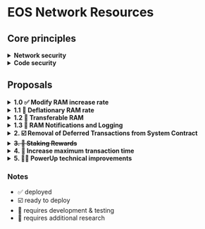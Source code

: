 # EOS Network Resources

## Core principles

<details>
<summary><b>Network security</b></summary>

- Voter participation must not decrease
- Network must not be at increased risk

</details>

<details>
<summary><b>Code security</b></summary>

- Minimal system contract modifications
- No risk of loss of funds
- Code review should contain minimal code complexity

</details>

## Proposals

<details>
<summary><b>1.0 ✅ Modify RAM increase rate</b></summary>

> [Introduction & Motivation](https://github.com/EOS-Nation/eos-network-resources/tree/main/1.%20Modify%20RAM%20Increase%20Rate)

### Proposal

Set RAM increase rate to 0 bytes per block.

- `eosio::setramrate` to `bytes_per_block=0`

### MSIG

- https://bloks.io/msig/eosnationftw/setramrate

</details>


<details>
<summary><b>1.1 🚧 Deflationary RAM rate</b></summary>

### Proposal

- Allow for signed integer for `bytes_per_block` RAM rate (allows deflationary virtual RAM supply)

### Requirements
- Set `setramrate::bytes_per_block` to `int16_t` (signed integer)
- Set `global2::new_ram_per_block` to `int16_t` (signed integer)

### Preconditions
- `max_ram_size` cannot be below `total_ram_bytes_reserved`

### References

- **system_contract**
  - [update_ram_supply](https://github.com/eosnetworkfoundation/eos-system-contracts/blob/c6113dbec2282825ce8d1fb6396fe82500af9019/contracts/eosio.system/src/eosio.system.cpp#L87-L103)
  - [setramrate](https://github.com/eosnetworkfoundation/eos-system-contracts/blob/c6113dbec2282825ce8d1fb6396fe82500af9019/contracts/eosio.system/src/eosio.system.cpp#L105-L110)
  - [global](https://github.com/eosnetworkfoundation/eos-system-contracts/blob/c6113dbec2282825ce8d1fb6396fe82500af9019/contracts/eosio.system/include/eosio.system/eosio.system.hpp#L142-L146)
  - [global2](https://github.com/eosnetworkfoundation/eos-system-contracts/blob/c6113dbec2282825ce8d1fb6396fe82500af9019/contracts/eosio.system/include/eosio.system/eosio.system.hpp#L168-L179)

</details>

<details>
<summary><b>1.2 🚧 Transferable RAM</b></summary>

### Proposal

New RAM system contract action to transfer RAM from one account to another without any fees.

#### ACTION: `transferram`

- `account {name}`
- `receiver {name}`
- `bytes {int64}`

### Requirements
- Charges 0% fee to transfer
- Only uncommited RAM can be transferred
- Notify `receiver` by `require_recipient`

### Preconditions
- `account` must have sufficient `ram_bytes` prior to transfer
- `account` decrease `ram_bytes` by `bytes`
- `receiver` must exists
- `receiver` account can be a contract
- `receiver` account can have zero available RAM bytes
- `receiver` increase `ram_bytes` by `bytes`
- handle `ram_managed` accounts

### References

- **system_contract**
  - [buyram](https://github.com/eosnetworkfoundation/eos-system-contracts/blob/c6113dbec2282825ce8d1fb6396fe82500af9019/contracts/eosio.system/src/delegate_bandwidth.cpp#L43-L103)
  - [sellram](https://github.com/eosnetworkfoundation/eos-system-contracts/blob/c6113dbec2282825ce8d1fb6396fe82500af9019/contracts/eosio.system/src/delegate_bandwidth.cpp#L111-L159)
- **resource_limits_manager**
  - [verify_account_ram_usage](https://github.com/AntelopeIO/leap/blob/96965434094d8d9a3808c7060061eadf5b632b8d/libraries/chain/resource_limits.cpp#L232-L242)
  - [set_account_limits](https://github.com/AntelopeIO/leap/blob/96965434094d8d9a3808c7060061eadf5b632b8d/libraries/chain/resource_limits.cpp#L249-L270)
  - [get_account_limits](https://github.com/AntelopeIO/leap/blob/96965434094d8d9a3808c7060061eadf5b632b8d/libraries/chain/resource_limits.cpp#L303-L315)
- **privileged**
  - [set_resource_limits](https://github.com/AntelopeIO/leap/blob/96965434094d8d9a3808c7060061eadf5b632b8d/libraries/chain/webassembly/privileged.cpp#L27-L35)
  - [get_resource_limits](https://github.com/AntelopeIO/leap/blob/96965434094d8d9a3808c7060061eadf5b632b8d/libraries/chain/webassembly/privileged.cpp#L37C20-L42)

</details>

<details>
<summary><b>1.3 🚧 RAM Notifications and Logging</b></summary>

### Proposal

- Improve RAM logging by including additional inline actions and notifications via the use of `require_recipient`.

### Requirements
- Add `require_recipient` to `buyram`, `buyrambytes` & `transferram` actions
- Add inline log actions to `sellram`, `buyram`, `buyrambytes` & `transferram` actions

</details>

<details>
<summary><b>2. ☑️ Removal of Deferred Transactions from System Contract</b></summary>

> [Introduction & Motivation](https://github.com/EOS-Nation/eos-network-resources/tree/main/2.%20Remove%20Deferred%20Transactions%20from%20System%20Contract)

### Proposal
[Deploy latest v3.2.0 system contract](https://github.com/eosnetworkfoundation/eos-system-contracts/releases/tag/v3.2.0)

- Within the system contracts the actions `system_contract::bidname`, `system_contract::buyram`, `wrap::exec` no longer issue deferred transactions.
- This is a change for the `system_contract::bidname` action, and failed bids will need an explict refund. For the `system_contract::buyram` action the default behavior remains unchanged.
- The `wrap::exec` action has been rewritten to use send instead of `send_deferred`.

</details>

<details>
<summary><s><b>3. 🚧 Staking Rewards</b></s></summary>

> [Introduction & Motivation](https://github.com/EOS-Nation/eos-network-resources/tree/main/3.%20Staking%20Rewards)

### Proposal

Revamp REX with modified parameters, increased allocation by 2% & burn system fees.

![image](https://github.com/EOS-Nation/eos-network-resources/assets/550895/3c37377c-f97f-416c-8dfa-aa241a310c34)

- Burn mechanism for system fees (Name Bids, RAM fee, PowerUp fees, more...)
  - All system fees are burned (sent to `eosio.null`)
  - Could cause the network to be deflationary
- REX to accept a portion of unallocated inflation
  - modify `producer_pay::claimrewards` to support `rex::channel_to_rex`
  - define new `rexparams` table with
    - `inflation_rex_factor=50000` (50% of unallocated inflation)
    - `num_of_maturity_buckets=5` (4 days)
  - define new `setrexparams` action to modify `inflation_rex_factor` & `num_of_maturity_buckets`
- Increase +2% of unallocated inflation going to REX
  - call `eosio::setinflation` action with the following parameters:
    - `annual_rate=500` (previously 300)
    - `inflation_pay_factor=50000` (previously 30000)
- Remove `check_voting_requirement` checks from `buyrex`
  - resolves circular dependencies between `delegatebw`, `voteproducer`, and `buyrex`. [#51](https://github.com/EOSIO/eosio.system/issues/51)
  - allows for neutral actors to participate in REX (ex: EOS EVM Bridge)

### Considerations
- Increase REX staking period
  - modify `num_of_maturity_buckets=8` to change staking period from 4 days to 7 days
- Prevent REX liquid staking
  - modify `mvtosavings` and `mvfrsavings` to be a requirement for `buyrex`
  - matured REX loans should automatically trigger `sellrex` action

### References

- [WAX Tokenomics Upgrade](https://github.com/worldwide-asset-exchange/wax-system-contracts/blob/0f83469f55098c94ab78ad2fb5b5aa268be9fc6c/tokenomics/README.md)

</details>

<details>
<summary><b>4. 🚧 Increase maximum transaction time</b></summary>

> [Introduction & Motivation](https://github.com/EOS-Nation/eos-network-resources/tree/main/4.%20Increase%20Maximum%20Transaction%20Time)

### Operations

**[Deployment of Leap 5.0.0](https://github.com/AntelopeIO/leap/releases/tag/v5.0.0-rc3) (stable release)**

- Assuming default of 30 ms for `max-transaction-time`, that effectively raises the CPU time available by 5x to 150 ms.
- Leap 5.0.0 brings the selective EOS VM OC feature which may increase some computations in EOS EVM by a similar multiplier.
- That is already getting us a significant gain in computation capacity per EOS transaction which should translate to higher overall gas limits per EVM transaction (assuming 1 EVM transaction per EOS transaction).

### No Change

- There is no need at the moment to further raise `max_transaction_cpu_usage` for the purposes of EOS EVM.

</details>

<details>
<summary><b>5. 🚧📖 PowerUp technical improvements</b></summary>

> [Introduction & Motivation](https://github.com/EOS-Nation/eos-network-resources/tree/main/5.%20PowerUp%20technical%20improvements)

### Proposal

Introduce an enhanced Powerup utility "wrapper" function designed to facilitate user interaction with the native Powerup action in a seamless manner.

- implement `powerup2` action
  - Make a payment using a set amount of EOS (ex: "I want to pay 1 EOS")
  - Lease a specific duration of CPU time (ex: "I want 10ms of CPU")
  - Abstract NET allocations, ensuring that each CPU allocation is accompanied by a NET allocation at a fixed 1:10 ratio.

### No Change

- Powerup CPU/NET ratios remain unchanged

### References

- https://ultra.io/articles/61-3/ultra-blockchain-resource-model

</details>

### Notes
- ✅ deployed
- ☑️ ready to deploy
- 🚧 requires development & testing
- 📖 requires additional research
